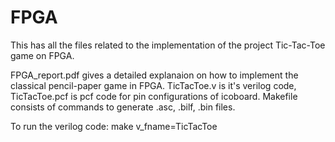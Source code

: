 # FPGA
This has all the files related to the implementation of the project Tic-Tac-Toe game on FPGA.

FPGA_report.pdf gives a detailed explanaion on how to implement the classical pencil-paper game in FPGA. TicTacToe.v is it's verilog code, TicTacToe.pcf is pcf code for pin configurations of icoboard. Makefile consists of commands to generate .asc, .bilf, .bin files.

To run the verilog code:
make v_fname=TicTacToe

